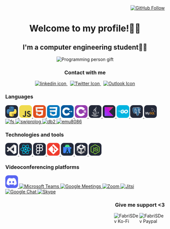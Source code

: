 <!-- Follow me -->
<div align="end">
    <a href="https://github.com/FabSDevX" target="_blank">
        <img src="https://img.shields.io/github/followers/FabSDevX?label=Follow&style=social" alt="GitHub Follow">
    </a>
</div>

<!-- General info -->
<div> 
   <h1 align="center">Welcome to my profile!👋🏻</h1>

   <h2 align="center"> I'm a computer engineering student👨‍💻 </h2>

   <div align="center"> 
     <img src="https://th.bing.com/th/id/R.75e7ef7aa27009befb076509382b86b8?rik=wLbMrCLkhDS8tg&pid=ImgRaw&r=0" alt="Programming person gift" height="220"/> 
    </div>
</div>

<!-- Contact info -->
<div> 
    <h3 align="center">
        Contact with me
    </h3>
    <div align="center">
        <a href="https://www.linkedin.com/in/fabricio-alexander-porras-morera-8380bb210/" target="blank">
            <img src="https://pngimg.com/uploads/linkedIn/linkedIn_PNG8.png" alt="linkedin icon" width="45" height="45" /> 
        </a>
        <span>&nbsp;</span>
        <a href="https://twitter.com/FabriTgm34150" target="blank">
            <img src="https://toppng.com/public/uploads/preview/twitter-x-icon-logo-116902890413xbfexhf8l.webp" alt="Twitter Icon" width="45" height="45"/> 
        </a>
        <span>&nbsp;</span>
        <a href="mailto:faporras05@hotmail.com" target="blank">
            <img src="https://gdm-catalog-fmapi-prod.imgix.net/ProductLogo/8e5a14fe-448e-46c3-a394-a1ec74801c14.png" alt="Outlook Icon" width="45" height="45"/> 
        </a>
    </div>
</div>

<h3 align="left">
    Languages
</h3>

<!-- Python -->
<a href="https://www.python.org" target="_blank" rel="noreferrer"> 
  <img src="https://github.com/tandpfun/skill-icons/blob/main/icons/Python-Dark.svg" alt="python" width="40" height="40"/>
</a>

<!-- JavaScript -->
<a href="https://developer.mozilla.org/en-US/docs/Web/JavaScript" target="_blank" rel="noreferrer"> 
  <img src="https://github.com/tandpfun/skill-icons/blob/main/icons/JavaScript.svg" alt="javascript" width="40" height="40"/>
</a>

<!-- HTML5 -->
<a href="https://www.w3schools.com/html/" target="_blank" rel="noreferrer"> 
  <img src="https://github.com/tandpfun/skill-icons/blob/main/icons/HTML.svg" alt="html5" width="40" height="40"/>
</a>

<!-- CSS -->
<a href="https://www.w3schools.com/css/" target="_blank" rel="noreferrer"> 
  <img src="https://github.com/tandpfun/skill-icons/blob/main/icons/CSS.svg" alt="css3" width="40" height="40"/>
</a>

<!-- C++ -->
<a href="https://www.w3schools.com/cpp/" target="_blank" rel="noreferrer"> 
  <img src="https://github.com/tandpfun/skill-icons/blob/main/icons/CPP.svg" alt="cplusplus" width="40" height="40"/>
</a>

<!-- C# -->
<a href="https://www.w3schools.com/cs/" target="_blank" rel="noreferrer"> 
  <img src="https://github.com/tandpfun/skill-icons/blob/main/icons/CS.svg" alt="csharp" width="40" height="40"/>
</a>

<!-- Java -->
<a href="https://www.java.com" target="_blank" rel="noreferrer"> 
  <img src="https://github.com/tandpfun/skill-icons/blob/main/icons/Java-Dark.svg" alt="java" width="40" height="40"/>
</a>

<!-- Kotlin -->
<a href="https://kotlinlang.org" target="_blank" rel="noreferrer"> 
  <img src="https://github.com/tandpfun/skill-icons/blob/main/icons/Kotlin-Dark.svg" alt="kotlin" width="40" height="40"/>
</a>

<!-- Go -->
<a href="https://golang.org" target="_blank" rel="noreferrer"> 
  <img src="https://github.com/tandpfun/skill-icons/blob/main/icons/GoLang.svg" alt="go" width="40" height="40"/>
</a>

<!-- PostgreSQL -->
<a href="https://www.postgresql.org" target="_blank" rel="noreferrer"> 
  <img src="https://github.com/tandpfun/skill-icons/blob/main/icons/PostgreSQL-Dark.svg" alt="postgresql" width="40" height="40"/>
</a> 

<!-- MySQL -->
<a href="https://www.mysql.com/" target="_blank" rel="noreferrer"> 
  <img src="https://github.com/tandpfun/skill-icons/blob/main/icons/MySQL-Dark.svg" alt="mysql" width="40" height="40"/>
</a> 

<!-- F# -->
<a href="https://fsharp.org/" target="_blank" rel="noreferrer"> 
  <img src="https://georgewfraser.gallerycdn.vsassets.io/extensions/georgewfraser/fsharp-language-server/0.1.28/1619758459854/Microsoft.VisualStudio.Services.Icons.Default" alt="fs" width="40" height="40"/>
</a> 

<!-- SWI Prolog -->
<a href="https://www.swi-prolog.org/" target="_blank" rel="noreferrer"> 
  <img src="https://dashboard.snapcraft.io/site_media/appmedia/2020/04/Prolog-logo-512.png" alt="swiprolog" width="40" height="40"/>
</a> 

<!-- DB2 -->
<a href="https://www.ibm.com/products/db2/database" target="_blank" rel="noreferrer"> 
  <img src="https://th.bing.com/th/id/R.14ad788476d926bce2474eb77d3291e5?rik=QLk%2f9d4qwerO%2bQ&riu=http%3a%2f%2fjohanjunkka.com%2fassets%2fimages%2fdb2connect.png&ehk=jBIkpMpUPy2i92bw8QZbndRaSpoWWTCJZG4NWQfNxrI%3d&risl=&pid=ImgRaw&r=0" alt="db2" width="40" height="40"/>
</a> 


<!-- Assembly Emu8086 -->
<a href="https://emu8086.en.lo4d.com/windows" target="_blank" rel="noreferrer"> 
  <img src="https://th.bing.com/th/id/R.a067f2b1240841c803ae60fff717a1d5?rik=758Nv0CYDca7Iw&riu=http%3a%2f%2fcdn.canadiancontent.net%2ft%2ficon%2f70%2femu8086---microprocessor-emulator-and-8086-assembl.png&ehk=tOaaHAeXDtpS%2bpgQ6xum8B5SIpzmPYjDGy%2f9Fky43n4%3d&risl=&pid=ImgRaw&r=0" alt="emu8086" width="40" height="40"/>
</a> 


<h3 align="left">
    Technologies and tools
</h3>
<p align="left">  
    
<!-- VSCode -->
<a href="https://code.visualstudio.com/" target="_blank" rel="noreferrer"> 
  <img src="https://github.com/tandpfun/skill-icons/blob/main/icons/VSCode-Dark.svg" alt="vscode" width="40" height="40"/>
</a>

<!-- React -->
<a href="https://reactjs.org/" target="_blank" rel="noreferrer"> 
  <img src="https://github.com/tandpfun/skill-icons/blob/main/icons/React-Dark.svg" alt="react" width="40" height="40"/>
</a>

<!-- Figma -->
<a href="https://www.figma.com/" target="_blank" rel="noreferrer"> 
  <img src="https://github.com/tandpfun/skill-icons/blob/main/icons/Figma-Dark.svg" alt="figma" width="40" height="40"/>
</a>

<!-- Git -->
<a href="https://git-scm.com/" target="_blank" rel="noreferrer"> 
  <img src="https://github.com/tandpfun/skill-icons/blob/main/icons/Git.svg" alt="git" width="40" height="40"/>
</a>

<!-- Android Studio -->
<a href="https://developer.android.com" target="_blank" rel="noreferrer"> 
  <img src="https://github.com/tandpfun/skill-icons/blob/main/icons/AndroidStudio-Dark.svg" alt="android" width="40" height="40"/> 
</a> 

<!-- Unity -->
<a href="https://unity.com/es" target="_blank" rel="noreferrer"> 
  <img src="https://github.com/tandpfun/skill-icons/blob/main/icons/Unity-Dark.svg" alt="unity" width="40" height="40"/>
</a> 

<!-- Nodejs -->
<a href="https://nodejs.org" target="_blank" rel="noreferrer"> 
  <img src="https://github.com/tandpfun/skill-icons/blob/main/icons/NodeJS-Dark.svg" alt="nodejs" width="40" height="40"/>
</a>

<h3>
    Videoconferencing platforms
</h3>

<!-- Discord -->
<a href="https://discord.com/" target="_blank" rel="noreferrer"> 
  <img src="https://github.com/tandpfun/skill-icons/blob/main/icons/Discord.svg" alt="discord" width="40" height="40"/>
</a>

<!-- Microsoft Teams -->
<a href="https://www.microsoft.com/en-us/microsoft-teams/log-in" width="40" height="40"/>
 <img src="https://upload.wikimedia.org/wikipedia/commons/thumb/c/c9/Microsoft_Office_Teams_(2018–present).svg/1200px-Microsoft_Office_Teams_(2018–present).svg.png" alt="Microsoft Teams" width="40" height="40"/>
</a>

<!-- Google Meetings -->
<a href="https://meet.google.com/?pli=1" width="40" height="40"/>
 <img src="https://seeklogo.net/wp-content/uploads/2020/11/google-meet-logo.png" alt="Google Meetings" width="40" height="40"/>
</a>

<!-- Zoom -->
<a href="https://zoom.us/signin#/login" width="40" height="40"/>
 <img src="https://instructionaldev.umassd.edu/files/2020/03/Zoom-Icon-Large-transparent.png" alt="Zoom" width="40" height="40"/>
</a>

<!-- Jitsi -->
<a href="https://meet.jit.si/" width="40" height="40"/>
 <img src="https://cdn-1.webcatalog.io/catalog/jitsi-meet/jitsi-meet-icon.png" alt="Jitsi" width="40" height="40"/>
</a>

<!-- Google Chat -->
<a href="https://mail.google.com/chat/u/0/#chat/home" width="40" height="40"/>
 <img src="https://1.bp.blogspot.com/-LbIN_z7l46A/X3-n0z_bUGI/AAAAAAACBQc/FPSaPuwVmJQQG8ac3XXT-l09rhhoyTxXACLcBGAsYHQ/s1024/Google_Chat.max-2800x2800.png" alt="Google Chat" width="40" height="40"/>
</a>

<!-- Skype -->
<a href="https://www.skype.com/en/" width="40" height="40"/>
 <img src="https://th.bing.com/th/id/R.caf87a6fa1e97b1b7a57e91ca1d55c28?rik=MIbFcCfLZvporQ&riu=http%3a%2f%2fimg06.deviantart.net%2fbece%2fi%2f2014%2f004%2f3%2fb%2fskype_icon_by_theholdenb12-d6z39qe.png&ehk=umXSn5do%2bFrkS1Nm46UutPtBV87ksjgvVnZGBoEB1iQ%3d&risl=&pid=ImgRaw&r=0" alt="Skype" width="40" height="40"/>
</a>

<!-- Donations -->
<h3 align="end">Give me support <3</h3>
<p>
  <a href="https://paypal.me/FabriSDev?country.x=CR&locale.x=es_XC"> 
    <img align="right" src="https://cdn.freebiesupply.com/logos/large/2x/paypal-icon-logo-png-transparent.png" height="80" width="80" alt="FabriSDev Paypal" />
  </a>
  <a href="https://ko-fi.com/fabrisdev"> 
    <img align="right" src="https://cdn.icon-icons.com/icons2/2699/PNG/512/ko_fi_logo_icon_169373.png?v=3" height="80" width="80" alt="FabriSDev Ko-Fi" />
  </a>
</p>
